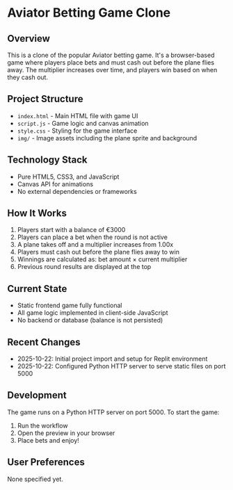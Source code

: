 # Aviator Betting Game Clone

## Overview
This is a clone of the popular Aviator betting game. It's a browser-based game where players place bets and must cash out before the plane flies away. The multiplier increases over time, and players win based on when they cash out.

## Project Structure
- `index.html` - Main HTML file with game UI
- `script.js` - Game logic and canvas animation
- `style.css` - Styling for the game interface
- `img/` - Image assets including the plane sprite and background

## Technology Stack
- Pure HTML5, CSS3, and JavaScript
- Canvas API for animations
- No external dependencies or frameworks

## How It Works
1. Players start with a balance of €3000
2. Players can place a bet when the round is not active
3. A plane takes off and a multiplier increases from 1.00x
4. Players must cash out before the plane flies away to win
5. Winnings are calculated as: bet amount × current multiplier
6. Previous round results are displayed at the top

## Current State
- Static frontend game fully functional
- All game logic implemented in client-side JavaScript
- No backend or database (balance is not persisted)

## Recent Changes
- 2025-10-22: Initial project import and setup for Replit environment
- 2025-10-22: Configured Python HTTP server to serve static files on port 5000

## Development
The game runs on a Python HTTP server on port 5000. To start the game:
1. Run the workflow
2. Open the preview in your browser
3. Place bets and enjoy!

## User Preferences
None specified yet.
